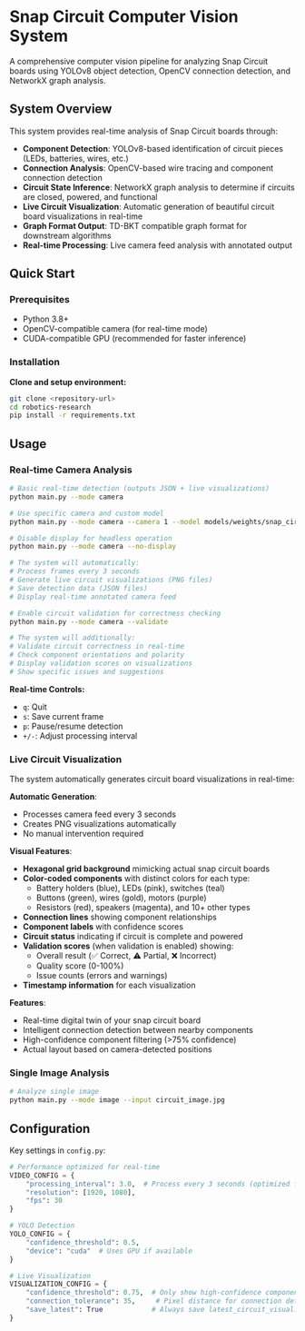 # Snap Circuit Computer Vision System 

A comprehensive computer vision pipeline for analyzing Snap Circuit boards using YOLOv8 object detection, OpenCV connection detection, and NetworkX graph analysis.

## System Overview

This system provides real-time analysis of Snap Circuit boards through:

- **Component Detection**: YOLOv8-based identification of circuit pieces (LEDs, batteries, wires, etc.)
- **Connection Analysis**: OpenCV-based wire tracing and component connection detection  
- **Circuit State Inference**: NetworkX graph analysis to determine if circuits are closed, powered, and functional
- **Live Circuit Visualization**: Automatic generation of beautiful circuit board visualizations in real-time
- **Graph Format Output**: TD-BKT compatible graph format for downstream algorithms
- **Real-time Processing**: Live camera feed analysis with annotated output

## Quick Start

### Prerequisites

- Python 3.8+
- OpenCV-compatible camera (for real-time mode)
- CUDA-compatible GPU (recommended for faster inference)

### Installation

**Clone and setup environment:**
```bash
git clone <repository-url>
cd robotics-research
pip install -r requirements.txt
```

## Usage

### Real-time Camera Analysis

```bash
# Basic real-time detection (outputs JSON + live visualizations)
python main.py --mode camera

# Use specific camera and custom model
python main.py --mode camera --camera 1 --model models/weights/snap_circuit_yolov8.pt

# Disable display for headless operation
python main.py --mode camera --no-display

# The system will automatically:
# Process frames every 3 seconds
# Generate live circuit visualizations (PNG files)
# Save detection data (JSON files)
# Display real-time annotated camera feed

# Enable circuit validation for correctness checking
python main.py --mode camera --validate

# The system will additionally:
# Validate circuit correctness in real-time
# Check component orientations and polarity
# Display validation scores on visualizations
# Show specific issues and suggestions
```

**Real-time Controls:**
- `q`: Quit
- `s`: Save current frame
- `p`: Pause/resume detection
- `+/-`: Adjust processing interval

### Live Circuit Visualization

The system automatically generates circuit board visualizations in real-time:

**Automatic Generation**: 
- Processes camera feed every 3 seconds
- Creates PNG visualizations automatically
- No manual intervention required

**Visual Features**:
- **Hexagonal grid background** mimicking actual snap circuit boards
- **Color-coded components** with distinct colors for each type:
  - Battery holders (blue), LEDs (pink), switches (teal)
  - Buttons (green), wires (gold), motors (purple)
  - Resistors (red), speakers (magenta), and 10+ other types
- **Connection lines** showing component relationships
- **Component labels** with confidence scores
- **Circuit status** indicating if circuit is complete and powered
- **Validation scores** (when validation is enabled) showing:
  - Overall result (✅ Correct, ⚠️ Partial, ❌ Incorrect)
  - Quality score (0-100%)
  - Issue counts (errors and warnings)
- **Timestamp information** for each visualization

**Features**:
- Real-time digital twin of your snap circuit board
- Intelligent connection detection between nearby components
- High-confidence component filtering (>75% confidence)
- Actual layout based on camera-detected positions

### Single Image Analysis

```bash
# Analyze single image
python main.py --mode image --input circuit_image.jpg
```


## Configuration

Key settings in `config.py`:

```python
# Performance optimized for real-time
VIDEO_CONFIG = {
    "processing_interval": 3.0,  # Process every 3 seconds (optimized for visualization)
    "resolution": [1920, 1080],
    "fps": 30
}

# YOLO Detection
YOLO_CONFIG = {
    "confidence_threshold": 0.5,
    "device": "cuda"  # Uses GPU if available
}

# Live Visualization
VISUALIZATION_CONFIG = {
    "confidence_threshold": 0.75,  # Only show high-confidence components
    "connection_tolerance": 35,     # Pixel distance for connection detection
    "save_latest": True            # Always save latest_circuit_visual.png
}
```
